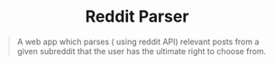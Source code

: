 <h1 align="center">Reddit Parser</h1>

> A web app which parses ( using reddit API) relevant posts from a given subreddit that the user has the ultimate right to choose from.
